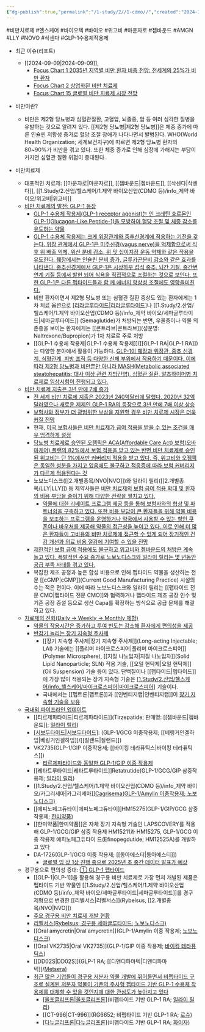 ```yaml
---
{"dg-publish":true,"permalink":"/1-study/2//1-cdmo//","created":"2024-11-20T21:02:29.728+09:00","updated":"2025-06-03T20:07:22.157+09:00"}
---
```


#비만치료제 #헬스케어 #바이오텍 #바이오 #위고비 #마운자로 #젭바운드 #AMGN #LLY #NOVO #삭센다 #GLP-1수용체작용제


- 최근 이슈(리포트)
	- [[2024-09-09\|2024-09-09]], 
		- [Focus Chart 1 2035년 지역별 비만 환자 비중 전망: 전세계의 25%가 비만 환자](9.9_모두가%20기다린%20마법의%20약.pdf#page=4&selection=8,0,33,2&color=yellow)
		- [Focus Chart 2 상업화된 비만 치료제](9.9_모두가%20기다린%20마법의%20약.pdf#page=4&selection=43,0,49,3&color=yellow)
		- [Focus Chart 15 글로벌 비만 치료제 시장 전망](9.9_모두가%20기다린%20마법의%20약.pdf#page=9&selection=42,0,52,2&color=yellow)

- 비만이란?
	- 비만은 제2형 당뇨병과 심혈관질환, 고혈압, 뇌졸중, 암 등 여러 심각한 질병을 유발하는 것으로 알려져 있다. [[제2형 당뇨병\|제2형 당뇨병]]은 체중 증가에 따른 인슐린 저항성 증가로 혈당 조절 장애가 나타나면서 발병된다. WHO(World Health Organization; 세계보건지구)에 따르면 제2형 당뇨병 환자의 80~90%가 비만을 겪고 있다. 또한 체중 증가로 인해 심장에 가해지는 부담이 커지면 심혈관 질환 위험이 증대된다. 

- 비만치료제 
	- 대포적인 치료제: [[마운자로\|마운자로]], [[젭바운드\|젭바운드]], [[삭센다\|삭센다]], [[1.Study/2.산업/헬스케어/1.제약 바이오산업(CDMO 등)/info_제약 바이오/위고비\|위고비]]
	- [비만 치료제의 발전: GLP-1 등장](9.9_모두가%20기다린%20마법의%20약.pdf#page=12&selection=10,0,17,2&color=yellow)
		- [GLP-1 수용체 작용제(GLP-1 receptor agonist)는 인 크레틴 호르몬인 GLP-1(Glucagon-Like Peptide-1)을 모방하여 혈당 조절 및 체중 감소를 유도하는 약물](5.29_비만치료제%20전쟁(GLP-1)%20글로벌%20비만치료제%20총%20정리.pdf#page=3&selection=29,0,78,2&color=yellow)
		- [GLP-1 수용체 작용제는 크게 위장관계와 중추신경계에 작용하는 기전을 갖는다. 위장 관계에서 GLP-1은 미주신경(vagus nerve)을 억제함으로써 식후 위 배출 억제, 위산 분비 감소, 위 및 십이지장 운동 억제와 같은 작용을 유도한다. 췌장에서는 인슐린 분비 증가, 글루카곤분비 감소와 같은 효과를 나타낸다. 중추신경계에서 GLP-1은 시상하부 섭식 중추, 뇌간 기질, 중간변연계 기질 등에서 발현 되어 식욕을 직접적으로 조절하는 것으로 보인다. 또한 GLP-1은 다른 펩타이드들과 함 께 에너지 항상성 조절에도 영향을미친다.](5.29_비만치료제%20전쟁(GLP-1)%20글로벌%20비만치료제%20총%20정리.pdf#page=3&selection=149,0,305,1&color=yellow)
		- 비만 환자이면서 제2형 당뇨병 또는 심혈관 질환 증상도 있는 환자에게는 1차 치료 옵션으로 [[리라글루타이드\|리라글루타이드]](Liraglutide)나 [[1.Study/2.산업/헬스케어/1.제약 바이오산업(CDMO 등)/info_제약 바이오/세마글루타이드\|세마글루타이드]] (Semaglutide)가 처방되는 반면, 우울증이나 약물 의존증을 보이는 환자에게는 [[콘트라브\|콘트라브]](성분명: Naltrexone/Bupropion)가 1차 치료로 주로 처방
		- [[GLP-1 수용체 작용제\|GLP-1 수용체 작용제]]([[GLP-1 RA\|GLP-1 RA]])는 다양한 분야에서 활용이 가능하다. [GLP-1이 췌장과 위장관, 중추 신경계, 심혈관계, 지방 조직 등 다양한 신체 부위에서 작용하기 때문이다. 이에 따라 제2형 당뇨병과 비만뿐만 아니라 MASH(Metabolic associated steatohepatitis; 대사 이상 관련 지방간염), 심혈관 질환, 알츠하이머병 치료제로 임상시험이 진행되고 있다.](9.9_모두가%20기다린%20마법의%20약.pdf#page=16&selection=35,0,122,1&color=yellow)
	- [비만 치료제 지출은 3년 만에 7배 증가](9.9_모두가%20기다린%20마법의%20약.pdf#page=17&selection=39,0,53,2&color=yellow)
		- [전 세계 비만 치료제 지출은 2023년 240억달러에 달했다. 2020년 32억달러였으나 새로운 제제인 GLP-1 RA의 등장으로 3년 만에 7배 이상 상승](9.9_모두가%20기다린%20마법의%20약.pdf#page=17&selection=64,1,111,2&color=yellow)
		- [보험사와 정부가 더 광범위한 보상을 지원할 경우 비만 치료제 시장은 더욱 커질 전망](9.9_모두가%20기다린%20마법의%20약.pdf#page=17&selection=114,0,138,2&color=yellow)
		- 현재, [미국 보험사들은 비만 치료제가 급여 적용을 받을 수 있는 조건을 매우 엄격하게 설정](9.9_모두가%20기다린%20마법의%20약.pdf#page=18&selection=31,0,55,2&color=yellow)
		- [당뇨병 치료제로 승인된 오젬픽은 ACA(Affordable Care Act) 보험(오바마케어) 플랜의 82%에서 보험 적용을 받고 있는 반면 비만 치료제로 승인된 위고비는 단 1%에서만 커버리지 적용을 받고 있다. 즉, 위고비와 오젬픽은 동일한 성분을 가지고 있음에도 불구하고 적응증에 따라 보험 커버리지가 다르게 적용된다는 것](9.9_모두가%20기다린%20마법의%20약.pdf#page=19&selection=57,0,138,1&color=yellow)
		- 노보노디스크([[2.개별종목/NVO\|NVO]])와 일라이 릴리([[2.개별종목/LLY\|LLY]]) 등 제약사들은 [비만 치료제의 보험 급여 적용 확대 및 환자의 비용 부담을 줄이기 위해 다양한 전략을 펼치고 있다.](9.9_모두가%20기다린%20마법의%20약.pdf#page=19&selection=498,0,538,2&color=yellow)
			- [약물에 대한 리베이트 프로그램 제공 등을 통해 보험사와의 협상 및 파트너쉽을 구축하고 있다. 또한 비용 부담이 큰 환자들을 위해 약물 비용을 보조하는 프로그램을 운영하거나 약국에서 사용할 수 있는 할인 쿠폰이나 바우처를 제공해 약물의 접근성을 높이고 있다. 이로 인해 더 많은 환자들이 고비용의 비만 치료제에 접근할 수 있게 되어 장기적인 건강 개선과 의료 비용 절감에 기여할 수 있을 전망](9.9_모두가%20기다린%20마법의%20약.pdf#page=19&selection=593,0,709,2&color=yellow)
		- [제한적인 보험 급여 적용에도 불구하고 위고비와 젭바운드의 처방은 계속 늘고 있다. 폭발적인 수요 증가로 노보노디스크와 일라이 릴리는 몇 년동안 공급 부족 사태를 겪고 있다.](9.9_모두가%20기다린%20마법의%20약.pdf#page=21&selection=46,0,95,1&color=yellow)
		- 복잡한 제조 공정과 높은 합성 비용으로 인해 펩타이드 약물을 생산하는 전문 [[cGMP\|cGMP]](Current Good Manufacturing Practice) 시설의 수는 적은 편이다. 이에 따라 노보노디스크와 일라이 릴리는 [[펩타이드 전문 CMO\|펩타이드 전문 CMO]]와 협력하거나 펩타이드 제조 공장 인수 및 기존 공장 증설 등으로 생산 Capa를 확장하는 방식으로 공급 문제를 해결하고 있다.
	- [치료제의 진화(Daily → Weekly → Monthly 제형)](9.9_모두가%20기다린%20마법의%20약.pdf#page=26&selection=10,0,12,2&color=yellow)
		- [약물의 작용시간은 증가하고 투여 빈도는 감소해 환자에게 편의성을 제공](9.9_모두가%20기다린%20마법의%20약.pdf#page=26&selection=373,0,389,2&color=yellow)
		- [반감기 늘리는 장기 지속형 주사제](9.9_모두가%20기다린%20마법의%20약.pdf#page=28&selection=10,0,18,3&color=yellow)
			- [[장기 지속형 주사제\|장기 지속형 주사제]](Long-acting Injectable; LAI) 기술에는 [[폴리머 마이크로스피어\|폴리머 마이크로스피어]](Polymer Microsphere), [[지질 나노입자\|지질 나노입자]](Solid Lipid Nanoparticle; SLN) 적용 기술, [[오일 현탁제\|오일 현탁제]](Oil Suspension) 기술 등이 있다. 단백질이나 [[펩타이드\|펩타이드]]에 가장 많이 적용되는 장기 지속형 기술은 [[1.Study/2.산업/헬스케어/info_헬스케어/마이크로스피어\|마이크로스피어]](Microsphere) 기술이다.
			- 국내에서는 [[펩트론\|펩트론]]과 [[인벤티지랩\|인벤티지랩]]이 [장기 지속형 기술을 보유](9.9_모두가%20기다린%20마법의%20약.pdf#page=29&selection=24,0,36,2&color=yellow)
	- [국내외 파이프라인 업데이트](9.9_모두가%20기다린%20마법의%20약.pdf#page=35&selection=10,0,14,4&color=yellow)
		- [[티르제파타이드\|티르제파타이드]](Tirzepatide; 판매명: [[젭바운드\|젭바운드]]; [일라이 릴리](9.9_모두가%20기다린%20마법의%20약.pdf#page=35&selection=25,0,27,2&color=yellow))
		- [[서보두타이드\|서보두타이드]]([Survodutide](9.9_모두가%20기다린%20마법의%20약.pdf#page=36&selection=8,0,8,11&color=yellow)): (GLP-1/GCG 이중작용제; [[베링거인겔하임\|베링거인겔하임]]/[[질랜드\|질랜드]])
		- VK2735(GLP-1/GIP 이중작용제; [[바이킹 테라퓨틱스\|바이킹 테라퓨틱스]])
			- [티르제파타이드와 동일한 GLP-1/GIP 이중 작용제](9.9_모두가%20기다린%20마법의%20약.pdf#page=37&selection=20,1,29,3&color=yellow)
		- [[레타트루타이드\|레타트루타이드]]Retatrutide(GLP-1/GCG/GIP 삼중작용제; [일라이 릴리](9.9_모두가%20기다린%20마법의%20약.pdf#page=38&selection=13,0,15,2&color=yellow))
		- [[1.Study/2.산업/헬스케어/1.제약 바이오산업(CDMO 등)/info_제약 바이오/카그리세마\|카그리세마]][Cagrisema(GLP-1/Amylin 이중작용제; 노보노디스크)](9.9_모두가%20기다린%20마법의%20약.pdf#page=40&selection=6,17,14,1&color=yellow)
		- [[에피노페그듀타이\|에피노페그듀타이]]HM15275(GLP-1/GIP/GCG 삼중작용제; [한미약품)](9.9_모두가%20기다린%20마법의%20약.pdf#page=41&selection=39,0,45,1&color=yellow)
		- [[한미약품\|한미약품]]은 자체 장기 지속형 기술인 LAPSCOVERY를 적용해 GLP-1/GCG/GIP 삼중 작용제 HM15211과 HM15275, GLP-1/GCG 이중 작용제 에피노페그듀타이 드(Efinopegdutide; HM12525A)를 개발하고 있다
		- DA-1726(GLP-1/GCG 이중 작용제; [[동아에스티\|동아에스티]])
			- [글로벌 임 상 1상 진행 중으로 2025년 초 중간 데이터 발표가 예상](9.9_모두가%20기다린%20마법의%20약.pdf#page=43&selection=240,0,263,2&color=yellow)
	- 경구용으로 편의성 증대: [① GLP-1 펩타이드](9.9_모두가%20기다린%20마법의%20약.pdf#page=45&selection=16,1,21,4&color=yellow)
		- [[GLP-1\|GLP-1]]을 활용해 경구용 비만 치료제로 가장 먼저 개발된 제품은 펩타이드 기반 약물인 [[1.Study/2.산업/헬스케어/1.제약 바이오산업(CDMO 등)/info_제약 바이오/세마글루타이드\|세마글루타이드]]를 경구 제형으로 변경한 [[리벨서스\|리벨서스]](Rybelsus, [[2.개별종목/NVO\|NVO]])
		- [주요 경구용 비만 치료제 개발 현황](9.9_모두가%20기다린%20마법의%20약.pdf#page=46&selection=9,0,19,2&color=yellow)
		- [리벨서스(Rybelsus; 경구용 세마글루타이드; 노보노디스크)](9.9_모두가%20기다린%20마법의%20약.pdf#page=47&selection=8,0,17,1&color=yellow)
		- [[Oral amycretin\|Oral amycretin]](GLP-1/Amylin 이중 작용제; [노보노디스크](9.9_모두가%20기다린%20마법의%20약.pdf#page=49&selection=15,0,15,6&color=yellow))
		- [[Oral VK2735\|Oral VK2735]](GLP-1/GIP 이중 작용제; [바이킹 테라퓨틱스](9.9_모두가%20기다린%20마법의%20약.pdf#page=50&selection=15,0,17,5&color=yellow))
		- [[DD02S\|DD02S]](GLP-1 RA; [[디앤디파마텍\|디앤디파마텍]]/[Metsera)](9.9_모두가%20기다린%20마법의%20약.pdf#page=52&selection=6,17,11,9&color=yellow)
		- [최근 많은 기업들이 경구용 저분자 약물 개발에 뛰어들면서 비펩타이드 구조로 설계된 저분자 약물이 기존의 주사형 펩타이드 기반 GLP-1 수용체 작용제를 대체할 수 있을 것인지에 대한 관심도가 높아지고 있다](9.9_모두가%20기다린%20마법의%20약.pdf#page=54&selection=54,0,108,2&color=yellow)
			- [[올포글리프론\|올포글리프론]](Orforglipron)(비펩타이드 기반 GLP-1 RA; [일라이 릴리](9.9_모두가%20기다린%20마법의%20약.pdf#page=55&selection=14,1,17,2&color=yellow))
			- [[CT-996\|CT-996]](RG6652; 비펩타이드 기반 GLP-1 RA; [로슈)](9.9_모두가%20기다린%20마법의%20약.pdf#page=57&selection=8,0,17,1&color=yellow)
			- [[다누글리프론\|다누글리프론]](Danuglipron)(비펩타이드 기반 GLP-1 RA; [화이자)](9.9_모두가%20기다린%20마법의%20약.pdf#page=58&selection=8,0,16,1&color=yellow)